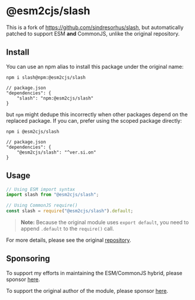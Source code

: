 # @esm2cjs/slash

This is a fork of https://github.com/sindresorhus/slash, but automatically patched to support ESM **and** CommonJS, unlike the original repository.

## Install

You can use an npm alias to install this package under the original name:

```
npm i slash@npm:@esm2cjs/slash
```

```jsonc
// package.json
"dependencies": {
    "slash": "npm:@esm2cjs/slash"
}
```

but `npm` might dedupe this incorrectly when other packages depend on the replaced package. If you can, prefer using the scoped package directly:

```
npm i @esm2cjs/slash
```

```jsonc
// package.json
"dependencies": {
    "@esm2cjs/slash": "^ver.si.on"
}
```

## Usage

```js
// Using ESM import syntax
import slash from "@esm2cjs/slash";

// Using CommonJS require()
const slash = require("@esm2cjs/slash").default;
```

> **Note:**
> Because the original module uses `export default`, you need to append `.default` to the `require()` call.

For more details, please see the original [repository](https://github.com/sindresorhus/slash).

## Sponsoring

To support my efforts in maintaining the ESM/CommonJS hybrid, please sponsor [here](https://github.com/sponsors/AlCalzone).

To support the original author of the module, please sponsor [here](https://github.com/sindresorhus/slash).
